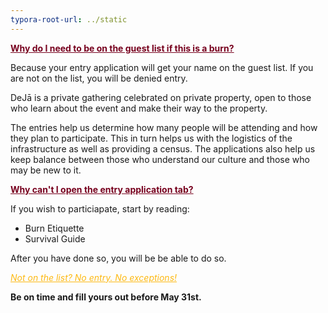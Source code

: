 ```yaml
---
typora-root-url: ../static
---
```


<span style="color:#77011e;"><u>**Why do I need to be on the guest list if this is a burn?**</u></span>

Because your entry application will get your name on the guest list. If you are not on the list, you will be denied entry. 

DeJā is a private gathering celebrated on private property, open to those who learn about the event and make their way to the property.

The entries help us determine how many people will be attending and how they plan to participate. This in turn helps us with the logistics of the infrastructure as well as providing a census. The applications also help us keep balance between those who understand our culture and those who may be new to it.

<span style="color:#77011e;"><u>**Why can't I open the entry application tab?**</u></span>

If you wish to particiapate, start by reading:

- Burn Etiquette
- Survival Guide

After you have done so, you will be be able to do so.



<span style="color:#fdb913;"><u>*Not on the list?  No entry.  No exceptions!*</u></span>



**Be on time and fill yours out before May 31st.**

